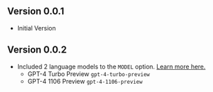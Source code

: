 ## Version 0.0.1

- Initial Version

## Version 0.0.2

- Included 2 language models to the `MODEL` option. [Learn more here.](https://platform.openai.com/docs/models/gpt-4-and-gpt-4-turbo)
  - GPT-4 Turbo Preview `gpt-4-turbo-preview`
  - GPT-4 1106 Preview `gpt-4-1106-preview`

